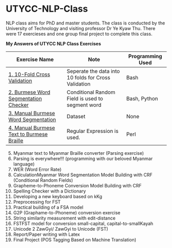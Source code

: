 # UTYCC-NLP-Class

NLP class aims for PhD and master students. The class is conducted by the University of Technology and visiting professor Dr Ye Kyaw Thu. There were 17 exercieses and one group final project to complete this class.


**My Answers of UTYCC NLP Class Exercises**

 Exercise Name | Note| Programming Used
| ------------- | ------------- |------------- |
[1. 10-Fold Cross Validation](https://github.com/SaPhyoThuHtet/utycc-nlp-class/tree/main/exe1)| Seperate the data into 10 folds for Cross Validation| Bash
[2. Burmese Word Segmentation Checker](https://github.com/SaPhyoThuHtet/utycc-nlp-class/tree/main/exe-2)|Conditional Random Field is used to segment word| Bash, Python
[3. Manual Burmese Word Segmentation](https://github.com/SaPhyoThuHtet/utycc-nlp-class/tree/main/exe-3)|Dataset| None
[4. Manual Burmese Text to Burmese Braille](https://github.com/SaPhyoThuHtet/utycc-nlp-class/tree/main/exe-4)|Regular Expression is used.| Perl
5. Myanmar text to Myanmar Braille converter (Parsing exercise)
6. Parsing is everywhere!!! (programming with our beloved Myanmar language)
7. WER (Word Error Rate)
8. CalculationMyanmar Word Segmentation Model Building with CRF (Conditional Random Fields)
9. Grapheme-to-Phoneme Conversion Model Building with CRF
10. Spelling Checker with a Dictionary
11. Developing a new keyboard based on kKg
12. Preprocessing for FST
13. Practical building of a FSA model
14. G2P (Graphame-to-Phoneme) conversion exercise
15. String similarity measurement with edit-distance
16. FSTFST model for conversion small-capital, capital-to-smallKayah
17. Unicode 2 ZawGyi/ ZawGyi to Unicode (FST)
18. Report/Paper writing with Latex 
19. Final Project (POS Tagging Based on Machine Translation)
